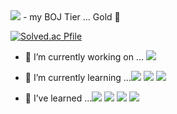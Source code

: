 <!-- ![header](https://capsule-render.vercel.app/api?type=${waving}&color=auto&height=${200}&section=header&text=${Hello GitHub! 👋}&fontSize=${50}&animation=${twinkling}) -->
<img src="https://capsule-render.vercel.app/api?type=waving&color=auto&height=200&section=header&text=JW%20GitHub%20👋&fontSize=50" />
- my BOJ Tier ... Gold 🏅

[![Solved.ac Pfile](http://mazassumnida.wtf/api/v2/generate_badge?boj=jjwoong1733)](https://solved.ac/jjwoong1733)

- 🔭 I’m currently working on ... <img src="https://img.shields.io/badge/React-61DAFB?style=flat&logo=React&logoColor=white"/>

- 🌱 I’m currently learning ...<img src="https://img.shields.io/badge/React-61DAFB?style=flat&logo=React&logoColor=white"/> <img src="https://img.shields.io/badge/Next.js-000000?style=flat&logo=Next.js&logoColor=white"/> <img src="https://img.shields.io/badge/Vue.js-4FC08D?style=flat&logo=Vue.js&logoColor=white"/>

- 🌱 I’ve learned ...<img src="https://img.shields.io/badge/EclipseIDE-2C2255?style=flat&logo=EclipseIDE&logoColor=white"/> <img src="https://img.shields.io/badge/JavaScript-F7DF1E?style=flat&logo=JavaScript&logoColor=white"/>  <img src="https://img.shields.io/badge/React-61DAFB?style=flat&logo=React&logoColor=white"/> <img src="https://img.shields.io/badge/Vue.js-4FC08D?style=flat&logo=Vue.js&logoColor=white"/>


<!--
**chachapapa/chachapapa** is a ✨ _special_ ✨ repository because its `README.md` (this file) appears on your GitHub profile.

Here are some ideas to get you started:



- 👯 I’m looking to collaborate on ...
- 🤔 I’m looking for help with ...
- 💬 Ask me about ...
- 📫 How to reach me: ...
- 😄 Pronouns: ...
- ⚡ Fun fact: ...
-->
